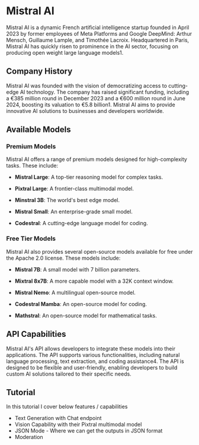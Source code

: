 # Mistral AI
Mistral AI is a dynamic French artificial intelligence startup founded in April 2023 by former employees of Meta Platforms and Google DeepMind: Arthur Mensch, Guillaume Lample, and Timothée Lacroix. Headquartered in Paris, Mistral AI has quickly risen to prominence in the AI sector, focusing on producing open weight large language models1.

## Company History
Mistral AI was founded with the vision of democratizing access to cutting-edge AI technology. The company has raised significant funding, including a €385 million round in December 2023 and a €600 million round in June 2024, boosting its valuation to €5.8 billion1. Mistral AI aims to provide innovative AI solutions to businesses and developers worldwide.

## Available Models
### Premium Models
Mistral AI offers a range of premium models designed for high-complexity tasks. These include:

+ **Mistral Large**: A top-tier reasoning model for complex tasks.

+ **Pixtral Large**: A frontier-class multimodal model.

+ **Minstral 3B**: The world's best edge model.

+ **Mistral Small**: An enterprise-grade small model.

+ **Codestral**: A cutting-edge language model for coding.

### Free Tier Models
Mistral AI also provides several open-source models available for free under the Apache 2.0 license. These models include:

+ **Mistral 7B**: A small model with 7 billion parameters.

+ **Mixtral 8x7B**: A more capable model with a 32K context window.

+ **Mistral Nemo**: A multilingual open-source model.

+ **Codestral Mamba**: An open-source model for coding.

+ **Mathstral**: An open-source model for mathematical tasks.

## API Capabilities
Mistral AI's API allows developers to integrate these models into their applications. The API supports various functionalities, including natural language processing, text extraction, and coding assistance4. The API is designed to be flexible and user-friendly, enabling developers to build custom AI solutions tailored to their specific needs.

## Tutorial 
In this tutorial I cover below features / capabilities

+ Text Generation with Chat endpoint
+ Vision Capability with their Pixtral multimodal model
+ JSON Mode - Where we can get the outputs in JSON format
+ Moderation


